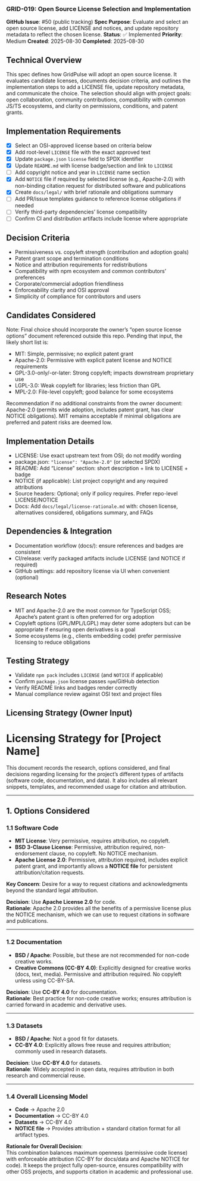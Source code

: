 ### GRID-019: Open Source License Selection and Implementation

**GitHub Issue**: #50 (public tracking)
**Spec Purpose**: Evaluate and select an open source license, add LICENSE and notices, and update repository metadata to reflect the chosen license.
**Status**: ✅ Implemented
**Priority**: Medium
**Created**: 2025-08-30
**Completed**: 2025-08-30

## Technical Overview
This spec defines how GridPulse will adopt an open source license. It evaluates candidate licenses, documents decision criteria, and outlines the implementation steps to add a LICENSE file, update repository metadata, and communicate the choice. The selection should align with project goals: open collaboration, community contributions, compatibility with common JS/TS ecosystems, and clarity on permissions, conditions, and patent grants.

## Implementation Requirements
- [x] Select an OSI-approved license based on criteria below
- [x] Add root-level `LICENSE` file with the exact approved text
- [x] Update `package.json` `license` field to SPDX identifier
- [x] Update `README.md` with license badge/section and link to `LICENSE`
- [ ] Add copyright notice and year in `LICENSE` name section
- [x] Add `NOTICE` file if required by selected license (e.g., Apache-2.0) with non-binding citation request for distributed software and publications
- [x] Create `docs/legal/` with brief rationale and obligations summary
- [ ] Add PR/issue templates guidance to reference license obligations if needed
- [ ] Verify third-party dependencies’ license compatibility
- [ ] Confirm CI and distribution artifacts include license where appropriate

## Decision Criteria
- Permissiveness vs. copyleft strength (contribution and adoption goals)
- Patent grant scope and termination conditions
- Notice and attribution requirements for redistributions
- Compatibility with npm ecosystem and common contributors’ preferences
- Corporate/commercial adoption friendliness
- Enforceability clarity and OSI approval
- Simplicity of compliance for contributors and users

## Candidates Considered
Note: Final choice should incorporate the owner’s “open source license options” document referenced outside this repo. Pending that input, the likely short list is:
- MIT: Simple, permissive; no explicit patent grant
- Apache-2.0: Permissive with explicit patent license and NOTICE requirements
- GPL-3.0-only/-or-later: Strong copyleft; impacts downstream proprietary use
- LGPL-3.0: Weak copyleft for libraries; less friction than GPL
- MPL-2.0: File-level copyleft; good balance for some ecosystems

Recommendation if no additional constraints from the owner document: Apache-2.0 (permits wide adoption, includes patent grant, has clear NOTICE obligations). MIT remains acceptable if minimal obligations are preferred and patent risks are deemed low.

## Implementation Details
- LICENSE: Use exact upstream text from OSI; do not modify wording
- package.json: `"license": "Apache-2.0"` (or selected SPDX)
- README: Add “License” section: short description + link to LICENSE + badge
- NOTICE (if applicable): List project copyright and any required attributions
- Source headers: Optional; only if policy requires. Prefer repo-level LICENSE/NOTICE
- Docs: Add `docs/legal/license-rationale.md` with: chosen license, alternatives considered, obligations summary, and FAQs

## Dependencies & Integration
- Documentation workflow (docs/): ensure references and badges are consistent
- CI/release: verify packaged artifacts include LICENSE (and NOTICE if required)
- GitHub settings: add repository license via UI when convenient (optional)

## Research Notes
- MIT and Apache-2.0 are the most common for TypeScript OSS; Apache’s patent grant is often preferred for org adoption
- Copyleft options (GPL/MPL/LGPL) may deter some adopters but can be appropriate if ensuring open derivatives is a goal
- Some ecosystems (e.g., clients embedding code) prefer permissive licensing to reduce obligations

## Testing Strategy
- Validate `npm pack` includes `LICENSE` (and `NOTICE` if applicable)
- Confirm `package.json` license passes `npm`/GitHub detection
- Verify README links and badges render correctly
- Manual compliance review against OSI text and project files

## Licensing Strategy (Owner Input)

# Licensing Strategy for [Project Name]

This document records the research, options considered, and final decisions regarding licensing for the project’s different types of artifacts (software code, documentation, and data). It also includes all relevant snippets, templates, and recommended usage for citation and attribution.

---

## 1. Options Considered

### 1.1 Software Code
- **MIT License**: Very permissive, requires attribution, no copyleft.  
- **BSD 3-Clause License**: Permissive, attribution required, non-endorsement clause, no copyleft. No NOTICE mechanism.  
- **Apache License 2.0**: Permissive, attribution required, includes explicit patent grant, and importantly allows a **NOTICE file** for persistent attribution/citation requests.  

**Key Concern**: Desire for a way to request citations and acknowledgments beyond the standard legal attribution.

**Decision**: Use **Apache License 2.0** for code.  
**Rationale**: Apache 2.0 provides all the benefits of a permissive license plus the NOTICE mechanism, which we can use to request citations in software and publications.

---

### 1.2 Documentation
- **BSD / Apache**: Possible, but these are not recommended for non-code creative works.  
- **Creative Commons (CC-BY 4.0)**: Explicitly designed for creative works (docs, text, media). Permissive and attribution required. No copyleft unless using CC-BY-SA.  

**Decision**: Use **CC-BY 4.0** for documentation.  
**Rationale**: Best practice for non-code creative works; ensures attribution is carried forward in academic and derivative uses.

---

### 1.3 Datasets
- **BSD / Apache**: Not a good fit for datasets.  
- **CC-BY 4.0**: Explicitly allows free reuse and requires attribution; commonly used in research datasets.  

**Decision**: Use **CC-BY 4.0** for datasets.  
**Rationale**: Widely accepted in open data, requires attribution in both research and commercial reuse.

---

### 1.4 Overall Licensing Model
- **Code** → Apache 2.0  
- **Documentation** → CC-BY 4.0  
- **Datasets** → CC-BY 4.0  
- **NOTICE file** → Provides attribution + standard citation format for all artifact types.

**Rationale for Overall Decision**:  
This combination balances maximum openness (permissive code license) with enforceable attribution (CC-BY for docs/data and Apache NOTICE for code). It keeps the project fully open-source, ensures compatibility with other OSS projects, and supports citation in academic and professional use.
